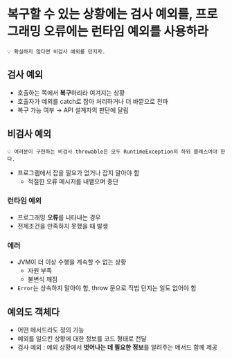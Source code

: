 # 복구할 수 있는 상황에는 검사 예외를, 프로그래밍 오류에는 런타임 예외를 사용하라

```
💡 확실하지 않다면 비검사 예외를 던지자.
```

## 검사 예외

- 호출하는 쪽에서 **복구**하리라 여겨지는 상황
- 호출자가 예외를 catch로 잡아 처리하거나 더 바깥으로 전파
- 복구 가능 여부 → API 설계자의 판단에 달림

## 비검사 예외

```
💡 여러분이 구현하는 비검사 throwable은 모두 RuntimeException의 하위 클래스여야 한다.
```

- 프로그램에서 잡을 필요가 없거나 잡지 말아야 함
    - 적절한 오류 메시지를 내뱉으며 중단

### 런타임 예외

- 프로그래밍 **오류**를 나타내는 경우
- 전제조건을 만족하지 못했을 때 발생

### 에러

- JVM이 더 이상 수행을 계속할 수 없는 상황
    - 자원 부족
    - 불변식 깨짐
- `Error`는 상속하지 말아야 함, throw 문으로 직법 던지는 일도 없어야 함

## 예외도 객체다

- 어떤 메서드라도 정의 가능
- 예외를 일으킨 상황에 대한 정보를 코드 형태로 전달
- 검사 예외 : 예외 상황에서 **벗어나는 데 필요한 정보**를 알려주는 메서드 함께 제공